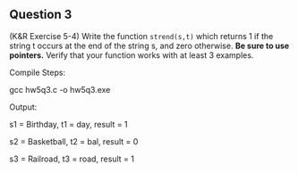 ## Question 3

(K&R Exercise 5-4) Write the function <code>strend(s,t)</code> which returns 1 if the string t occurs at the end of the string s, and zero otherwise. **Be sure to use pointers.** Verify that your function works with at least 3 examples.

Compile Steps:

gcc hw5q3.c -o hw5q3.exe

Output:

s1 = Birthday, t1 = day, result = 1

s2 = Basketball, t2 = bal, result = 0

s3 = Railroad, t3 = road, result = 1
